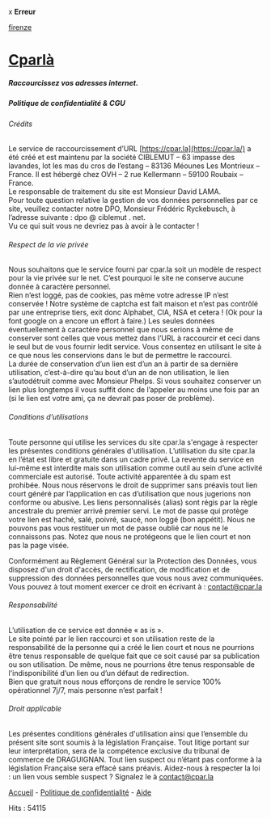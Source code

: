 x **Erreur**

[firenze](https://cpar.la/firenze)

[Cparlà](https://cpar.la/)
==========================

##### Raccourcissez vos adresses internet.

##### Politique de confidentialité & CGU

###### Crédits

Le service de raccourcissement d’URL [https://cpar.la](https://cpar.la/) a été créé et est maintenu par la société CIBLEMUT – 63 impasse des lavandes, lot les mas du cros de l’estang – 83136 Méounes Les Montrieux – France. Il est hébergé chez OVH – 2 rue Kellermann – 59100 Roubaix – France.  
Le responsable de traitement du site est Monsieur David LAMA.  
Pour toute question relative la gestion de vos données personnelles par ce site, veuillez contacter notre DPO, Monsieur Frédéric Ryckebusch, à l’adresse suivante : dpo @ ciblemut . net.  
Vu ce qui suit vous ne devriez pas à avoir à le contacter !

###### Respect de la vie privée

Nous souhaitons que le service fourni par cpar.la soit un modèle de respect pour la vie privée sur le net. C’est pourquoi le site ne conserve aucune donnée à caractère personnel.  
Rien n’est loggé, pas de cookies, pas même votre adresse IP n’est conservée ! Notre système de captcha est fait maison et n’est pas contrôlé par une entreprise tiers, exit donc Alphabet, CIA, NSA et cetera ! (Ok pour la font google on a encore un effort à faire.) Les seules données éventuellement à caractère personnel que nous serions à même de conserver sont celles que vous mettez dans l’URL à raccourcir et ceci dans le seul but de vous fournir ledit service. Vous consentez en utilisant le site à ce que nous les conservions dans le but de permettre le raccourci.  
La durée de conservation d’un lien est d’un an à partir de sa dernière utilisation, c’est-à-dire qu’au bout d’un an de non utilisation, le lien s’autodétruit comme avec Monsieur Phelps. Si vous souhaitez conserver un lien plus longtemps il vous suffit donc de l’appeler au moins une fois par an (si le lien est votre ami, ça ne devrait pas poser de problème).

###### Conditions d’utilisations

Toute personne qui utilise les services du site cpar.la s'engage à respecter les présentes conditions générales d'utilisation. L’utilisation du site cpar.la en l’état est libre et gratuite dans un cadre privé. La revente du service en lui-même est interdite mais son utilisation comme outil au sein d’une activité commerciale est autorisé. Toute activité apparentée à du spam est prohibée. Nous nous réservons le droit de supprimer sans préavis tout lien court généré par l’application en cas d’utilisation que nous jugerions non conforme ou abusive. Les liens personnalisés (alias) sont régis par la règle ancestrale du premier arrivé premier servi. Le mot de passe qui protège votre lien est haché, salé, poivré, saucé, non loggé (bon appétit). Nous ne pouvons pas vous restituer un mot de passe oublié car nous ne le connaissons pas. Notez que nous ne protégeons que le lien court et non pas la page visée.

Conformément au Règlement Général sur la Protection des Données, vous disposez d'un droit d'accès, de rectification, de modification et de suppression des données personnelles que vous nous avez communiquées. Vous pouvez à tout moment exercer ce droit en écrivant à : [contact@cpar.la](mailto:contact@cpar.la)

###### Responsabilité

L’utilisation de ce service est donnée « as is ».  
Le site pointé par le lien raccourci et son utilisation reste de la responsabilité de la personne qui a créé le lien court et nous ne pourrions être tenus responsable de quelque fait que ce soit causé par sa publication ou son utilisation. De même, nous ne pourrions être tenus responsable de l'indisponibilité d’un lien ou d’un défaut de redirection.  
Bien que gratuit nous nous efforçons de rendre le service 100% opérationnel 7j/7, mais personne n’est parfait !

###### Droit applicable

Les présentes conditions générales d'utilisation ainsi que l’ensemble du présent site sont soumis à la législation Française. Tout litige portant sur leur interprétation, sera de la compétence exclusive du tribunal de commerce de DRAGUIGNAN. Tout lien suspect ou n’étant pas conforme à la législation Française sera effacé sans préavis. Aidez-nous à respecter la loi : un lien vous semble suspect ? Signalez le à [contact@cpar.la](mailto:contact@cpar.la)

[Accueil](https://cpar.la/) - [Politique de confidentialité](https://cpar.la/politique-confidentialite) - [Aide](https://cpar.la/aide)

Hits : 54115